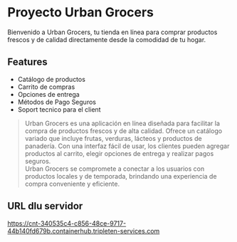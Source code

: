 # Proyecto Urban Grocers 





Bienvenido a Urban Grocers, tu tienda en línea para comprar productos frescos y de calidad directamente desde la comodidad de tu hogar.

## Features

- Catálogo de productos
- Carrito de compras
- Opciones de entrega
- Métodos de Pago Seguros 
- Soport tecnico para el client



> Urban Grocers es una aplicación en línea diseñada para facilitar la compra de productos frescos y
> de alta calidad. Ofrece un catálogo variado que incluye frutas, verduras, lácteos y productos de
> panadería. 
> Con una interfaz fácil de usar, los clientes pueden agregar productos al carrito, elegir opciones de entrega y realizar pagos seguros.  
> Urban Grocers se compromete a conectar a los usuarios con productos locales y de temporada, brindando una experiencia de compra conveniente y eficiente.
> 

## URL dlu servidor


https://cnt-340535c4-c856-48ce-9717-44b140fd679b.containerhub.tripleten-services.com
